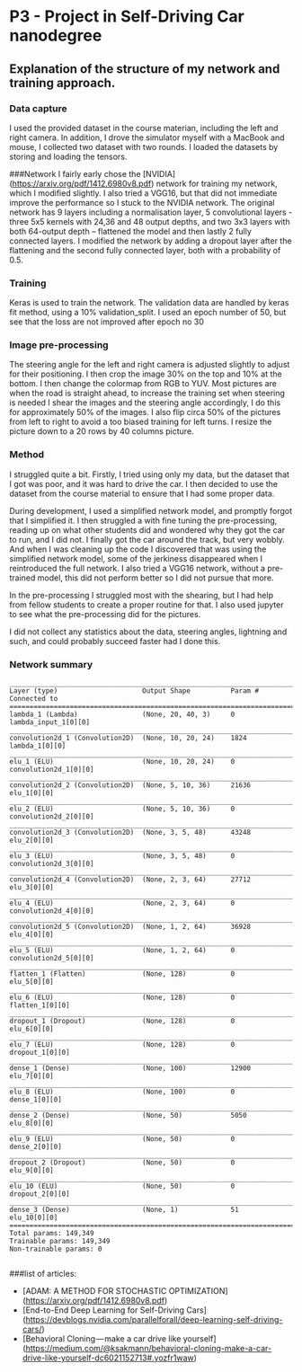 # P3 - Project in Self-Driving Car nanodegree

## Explanation of the structure of my network and training approach.


### Data capture
I used the provided dataset in the course materian, including the left and right camera. In addition, I drove the simulator myself with a MacBook and mouse, I collected two dataset with two rounds. I loaded the datasets by storing and loading the tensors.

###Network
I fairly early chose the [NVIDIA] (https://arxiv.org/pdf/1412.6980v8.pdf)  network for training my network, which I modified slightly. I also tried a VGG16, but that did not immediate improve the performance so I stuck to the NVIDIA network. The original network has 9 layers including a normalisation layer, 5 convolutional layers - three 5x5 kernels with 24,36 and 48 output depths, and two 3x3 layers with both 64-output depth – flattened the model and then lastly 2 fully connected layers. I modified the network by adding a dropout layer after the flattening and the second fully connected layer, both with a probability of 0.5.

### Training
Keras is used to train the network. The validation data are handled by keras fit method, using a 10% validation_split. I used an epoch number of 50, but see that the loss are not improved after epoch no 30

### Image pre-processing
The steering angle for the left and right camera is adjusted slightly to adjust for their positioning. I then crop the image 30% on the top and 10% at the bottom. I then change the colormap from RGB to YUV. Most pictures are when the road is straight ahead, to increase the training set when steering is needed I shear the images and the steering angle accordingly, I do this for approximately 50% of the images. I also flip circa 50% of the pictures from left to right to avoid a too biased training for left turns. I resize the picture down to a 20 rows by 40 columns picture.

### Method
I struggled quite a bit. Firstly, I tried using only my data, but the dataset that I got was poor, and it was hard to drive the car. I then decided to use the dataset from the course material to ensure that I had some proper data.

During development, I used a simplified network model, and promptly forgot that I simplified it. I then struggled a with fine tuning the pre-processing, reading up on what other students did and wondered why they got the car to run, and I did not. I finally got the car around the track, but very wobbly. And when I was cleaning up the code I discovered that was using the simplified network model, some of the jerkiness disappeared when I reintroduced the full network. I also tried a VGG16 network, without a pre-trained model, this did not perform better so I did not pursue that more.

In the pre-processing I struggled most with the shearing, but I had help from fellow students to create a proper routine for that. I also used jupyter to see what the pre-processing did for the pictures.

I did not collect any statistics about the data, steering angles, lightning and such, and could probably succeed faster had I done this.

### Network summary
```
____________________________________________________________________________________________________
Layer (type)                     Output Shape          Param #     Connected to
====================================================================================================
lambda_1 (Lambda)                (None, 20, 40, 3)     0           lambda_input_1[0][0]
____________________________________________________________________________________________________
convolution2d_1 (Convolution2D)  (None, 10, 20, 24)    1824        lambda_1[0][0]
____________________________________________________________________________________________________
elu_1 (ELU)                      (None, 10, 20, 24)    0           convolution2d_1[0][0]
____________________________________________________________________________________________________
convolution2d_2 (Convolution2D)  (None, 5, 10, 36)     21636       elu_1[0][0]
____________________________________________________________________________________________________
elu_2 (ELU)                      (None, 5, 10, 36)     0           convolution2d_2[0][0]
____________________________________________________________________________________________________
convolution2d_3 (Convolution2D)  (None, 3, 5, 48)      43248       elu_2[0][0]
____________________________________________________________________________________________________
elu_3 (ELU)                      (None, 3, 5, 48)      0           convolution2d_3[0][0]
____________________________________________________________________________________________________
convolution2d_4 (Convolution2D)  (None, 2, 3, 64)      27712       elu_3[0][0]
____________________________________________________________________________________________________
elu_4 (ELU)                      (None, 2, 3, 64)      0           convolution2d_4[0][0]
____________________________________________________________________________________________________
convolution2d_5 (Convolution2D)  (None, 1, 2, 64)      36928       elu_4[0][0]
____________________________________________________________________________________________________
elu_5 (ELU)                      (None, 1, 2, 64)      0           convolution2d_5[0][0]
____________________________________________________________________________________________________
flatten_1 (Flatten)              (None, 128)           0           elu_5[0][0]
____________________________________________________________________________________________________
elu_6 (ELU)                      (None, 128)           0           flatten_1[0][0]
____________________________________________________________________________________________________
dropout_1 (Dropout)              (None, 128)           0           elu_6[0][0]
____________________________________________________________________________________________________
elu_7 (ELU)                      (None, 128)           0           dropout_1[0][0]
____________________________________________________________________________________________________
dense_1 (Dense)                  (None, 100)           12900       elu_7[0][0]
____________________________________________________________________________________________________
elu_8 (ELU)                      (None, 100)           0           dense_1[0][0]
____________________________________________________________________________________________________
dense_2 (Dense)                  (None, 50)            5050        elu_8[0][0]
____________________________________________________________________________________________________
elu_9 (ELU)                      (None, 50)            0           dense_2[0][0]
____________________________________________________________________________________________________
dropout_2 (Dropout)              (None, 50)            0           elu_9[0][0]
____________________________________________________________________________________________________
elu_10 (ELU)                     (None, 50)            0           dropout_2[0][0]
____________________________________________________________________________________________________
dense_3 (Dense)                  (None, 1)             51          elu_10[0][0]
====================================================================================================
Total params: 149,349
Trainable params: 149,349
Non-trainable params: 0


```




###list of articles:
* [ADAM: A METHOD FOR STOCHASTIC OPTIMIZATION] (https://arxiv.org/pdf/1412.6980v8.pdf)
* [End-to-End Deep Learning for Self-Driving Cars] (https://devblogs.nvidia.com/parallelforall/deep-learning-self-driving-cars/)
* [Behavioral Cloning — make a car drive like yourself] (https://medium.com/@ksakmann/behavioral-cloning-make-a-car-drive-like-yourself-dc6021152713#.yozfr1waw)
